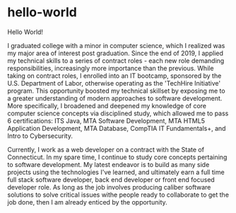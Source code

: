 # hello-world

Hello World!

I graduated college with a minor in computer science, which I realized was my major area of interest post graduation. Since the end of 2019, I applied my technical skills to a series of contract roles - each new role demanding responsibilities, increasingly more importance than the previous. While taking on contract roles, I enrolled into an IT bootcamp, sponsored by the U.S. Department of Labor, otherwise operating as the 'TechHire Initiative' program. This opportunity boosted my technical skillset by exposing me to a greater understanding of modern approaches to software development. More specifically, I broadened and deepened my knowledge of core computer science concepts via disciplined study, which allowed me to pass 6 certifications: ITS Java, MTA Software Development, MTA HTML5 Application Development, MTA Database, CompTIA IT Fundamentals+, and Intro to Cybersecurity. 

Currently, I work as a web developer on a contract with the State of Connecticut. In my spare time, I continue to study core concepts pertaining to software development. My latest endeavor is to build as many side projects using the technologies I've learned, and ultimately earn a full time full stack software developer, back end developer or front end focused developer role. As long as the job involves producing caliber software solutions to solve critical issues withe people ready to collaborate to get the job done, then I am already enticed by the opportunity. 
